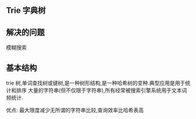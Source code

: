 ## Trie 字典树

## 解决的问题

模糊搜索

## 基本结构

trie 树,单词查找树或键树,是一种树形结构,是一种哈希树的变种.典型应用是用于统计和排序
大量的字符串(但不仅限于字符串),所有经常被搜索引擎系统用于文本词频统计.

优点: 最大限度减少无所谓的字符串比较,查询效率比哈希表高
